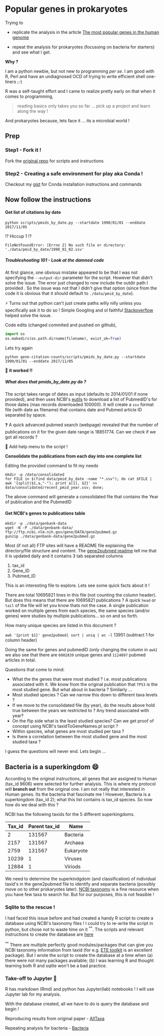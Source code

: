 # Popular genes in prokaryotes
Trying to 

- replicate the analysis in the article [The most popular genes in the human genome](https://www.nature.com/articles/d41586-017-07291-9)

- repeat the analysis for prokaryotes (focussing on bacteria for starters) and see what I get. 

**Why ?**

I am a python newbie, but not new to programming _per se_. I am good with R, Perl and have an undiagnosed OCD of trying to write efficient shell one-liners ;-)

R was a self-taught effort and I came to realize pretty early on that when it comes to programming, 
  > reading basics only takes you so far ... pick up a project and learn along the way !

And prokaryotes because, lets face it ... its a microbial world ! 

## Prep

### Step1 - Fork it !

Fork the [original repo](https://github.com/pkerpedjiev/gene-citation-counts.git) for scripts and instructions

### Step2 - Creating a safe environment for play aka Conda !

Checkout my [gist](https://gist.github.com/nsarode/e37f3284c11d69192b905fe998553b2a) for Conda installation instructions and commands

## Now follow the instructions

#### Get list of citations by date

`python scripts/pmids_by_date.py --startdate 1990/01/01 --enddate 2017/11/05`

:interrobang: Hiccup 1 :interrobang:
 
`FileNotFoundError: [Errno 2] No such file or directory: './data/pmid_by_date/1990_01_02.ssv'`

##### Troubleshooting 101 - Look at the damned code 

At first glance, one obvious mistake appeared to be that I was not specifying the `--output-dir` parameter for the script. However that didn't solve the issue. The error just changed to now include the outdir path I provided . So the issue was not that I didn't give that option (since from the code it is obvious that it should default to `./data/pmid_by_date`). 

:zap: Turns out that python can't just create paths willy nilly unless you specifically ask it to do so ! Simple Googling and ol faithful [Stackoverflow](https://stackoverflow.com/questions/12517451/automatically-creating-directories-with-file-output) helped solve the issue.

Code edits (changed commited and pushed on github), 
```python
import os
os.makedirs(os.path.dirname(filename), exist_ok=True)
```

Lets try again

`python gene-citation-counts/scripts/pmids_by_date.py --startdate 1990/01/01 --enddate 2017/11/05`

:tada: **it worked !!**

##### What does that pmids_by_date.py do ?

The script takes range of dates as input (defaults to 2014/01/01 if none provided), and then uses NCBI's [eutils](https://www.ncbi.nlm.nih.gov/books/NBK179288/) to download a list of PubmedID's for those dates (max records downloaded 100000). It will create a `ssv` format file (with date as filename) that contains date and Pubmed article ID separated by space.

:question: A quick advanced pubmed search (webpage) revealed that the number of publications on it for the given date range is 18851774. Can we check if we got all records ? 

:bookmark: Add help menu to the script !

**Consolidate the publications from each day into one complete list**

Editing the provided command to fit my needs

```
mkdir -p /data/consolidated
for FILE in $(find data/pmid_by_date -name "*.ssv"); do cat $FILE | awk '{split($1,a,"-"); print a[1], $2}' >> data/consolidated/recent_pmid_year.ssv; done;
```
The above command will generate a consolidated file that contains the Year of publication and the PubmedID

#### Get NCBI's genes to publications table

```
mkdir -p ./data/genbank-data
wget -N -P ./data/genbank-data/ ftp://ftp.ncbi.nlm.nih.gov/gene/DATA/gene2pubmed.gz
gunzip ./data/genbank-data/gene2pubmed.gz

```

Most (if not all) FTP sites will have a README file explaining the directory/file structure and content. The [gene2pubmed readme](gene2pubmed_README.md) tell me that it is updated daily and it contains 3 tab separated columns

  1. tax_id
  2. Gene_ID
  3. Pubmed_ID

This is an interesting file to explore. Lets see some quick facts about it !

There are total 10695821 lines in this file (not counting the column header). But does this means that there are 10695821 publications ? A quick `head` or `tail` of the file will let you know thats not the case. A single publication worked on multiple genes from each species, the same species (and/or genes) were studies by multiple publications... so on and so forth.

How many unique species are listed in this document ?

`awk '{print $1}' gene2pubmed| sort | uniq | wc -l` 13951 (subtract 1 for column header)

Doing the same for genes and pubmedID (only changing the column in `awk`) we also see that there are `6002839` unique genes and `1124097` pubmed articles in total.

Questions that come to mind:
- What the the genes that were most studied ? i.e. most publications associated with it. We know from the original publication that `TP53` is the most studied gene. But what about in bacteria ? Similarly ...
- Most studied species ? Can we narrow this down to different taxa levels ? 
- If we move to the consolidated file (by year), do the results above hold true between the years we restricted to ? Any trend associated with year?
- On the flip side what is the least studied species? Can we get proof of concept using NCBI's taxidToGeneNames.pl script ?
- Within species, what genes are most studied per taxa ?
- Is there a correlation between the most studied gene and the most studied taxa ?

I guess the questions will never end. Lets begin ...

## Bacteria is a superkingdom :smile:

According to the original instructions, all genes that are assigned to Human (tax_id 9606) were selected for further analysis. This is where my protocol will __branch out__ from the original one. I am not really that interested in Human genes. Its the bacteria that fascinate me ! 
However, Bacteria is a superkingdom (tax_id 2); what this list contains is tax_id species. So now how do we deal with this ?

NCBI has the following taxids for the 5 different superkingdoms.

| Tax_id | Parent tax_id | Name |
| ---- | ---- | ---- |
| 2 |	131567	| Bacteria |
| 2157	| 131567	| Archaea |
| 2759	| 131567	| Eukaryote |
| 10239	| 1	| Viruses |
| 12884	| 1	| Viriods |

We need to determine the superkindgdom (and classification) of individual taxid's in the gene2pubmed file to identify and separate bacteria (possibly move on to other prokaryotes later). [NCBI taxonomy](https://www.ncbi.nlm.nih.gov/taxonomy) is a fine resource when you have few taxa to search for. But for our purposes, this is not feasible !

### Sqlite to the rescue !

I had faced this issue before and had created a handy R script to create a database using NCBI's taxonomy files ! I could try to re-write the script in python, but chose not to waste time on it <sup>**</sup>. The scripts and relevant instructions to create the database are [here](NCBI_tax_sqliteDb/)

<sup>**</sup> There are multiple perfectly good modules/packages that can give you NCBI taxonomy information from taxid (for e.g. [ETE toolkit](http://etetoolkit.org/) is an excellent package). But I wrote the script to create the database at a time when (a) there were not many packages available; (b) I was learning R and thought learning both R and sqlite won't be a bad practice.

### Take-off to Jupyter :rocket:

R has markdown (Rmd) and python has Jupyter(lab) notebooks ! I will use Jupyter lab for my analysis. 

With the database created, all we have to do is query the database and begin !

Reproducing results from original paper - [AllTaxa](./JupyterNotebook/AllTaxa.ipynb)

Repeating analysis for bacteria - [Bacteria](./JupyterNotebook/Bacteria.ipynb)


